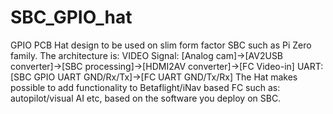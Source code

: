 # SBC_GPIO_hat

GPIO PCB Hat design to be used on slim form factor SBC such as Pi Zero family. 
The architecture is: 
VIDEO Signal: [Analog cam]->[AV2USB converter]->[SBC processing]->[HDMI2AV converter]->[FC Video-in] 
UART: [SBC GPIO UART GND/Rx/Tx]->[FC UART GND/Tx/Rx] 
The Hat makes possible to add functionality to Betaflight/iNav based FC such as: autopilot/visual AI etc, based on the software you deploy on SBC.

